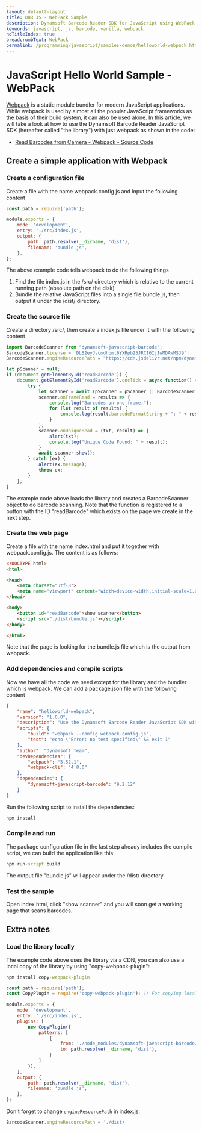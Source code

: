 ```yaml
---
layout: default-layout
title: DBR JS - WebPack Sample
description: Dynamsoft Barcode Reader SDK for JavaScript using WebPack
keywords: javascript, js, barcode, vanilla, webpack
noTitleIndex: true
breadcrumbText: WebPack
permalink: /programming/javascript/samples-demos/helloworld-webpack.html
---
```


# JavaScript Hello World Sample - WebPack

[Webpack](https://webpack.js.org/) is a static module bundler for modern JavaScript applications. While webpack is used by almost all the popular JavaScript frameworks as the basis of their build system, it can also be used alone. In this article, we will take a look at how to use the Dynamsoft Barcode Reader JavaScript SDK (hereafter called "the library") with just webpack as shown in the code:

* <a target = "_blank" href="https://github.com/Dynamsoft/barcode-reader-javascript-samples/tree/main/1.hello-world/12.read-video-webpack">Read Barcodes from Camera - Webpack - Source Code</a>

## Create a simple application with Webpack

### Create a configuration file

Create a file with the name webpack.config.js and input the following content

```javascript
const path = require('path');

module.exports = {
    mode: 'development',
    entry: './src/index.js',
    output: {
        path: path.resolve(__dirname, 'dist'),
        filename: 'bundle.js',
    },
};
```

The above example code tells webpack to do the following things

1. Find the file index.js in the /src/ directory which is relative to the current running path (absolute path on the disk)
2. Bundle the relative JavaScript files into a single file bundle.js, then output it under the /dist/ directory.

### Create the source file

Create a directory /src/, then create a index.js file under it with the following content

```javascript
import BarcodeScanner from "dynamsoft-javascript-barcode";
BarcodeScanner.license = 'DLS2eyJvcmdhbml6YXRpb25JRCI6IjIwMDAwMSJ9';
BarcodeScanner.engineResourcePath = "https://cdn.jsdelivr.net/npm/dynamsoft-javascript-barcode@9.2.12/dist/";

let pScanner = null;
if (document.getElementById('readBarcode')) {
    document.getElementById('readBarcode').onclick = async function() {
        try {
            let scanner = await (pScanner = pScanner || BarcodeScanner.createInstance());
            scanner.onFrameRead = results => {
                console.log("Barcodes on one frame:");
                for (let result of results) {
                    console.log(result.barcodeFormatString + ": " + result.barcodeText);
                }
            };
            scanner.onUniqueRead = (txt, result) => {
                alert(txt);
                console.log("Unique Code Found: " + result);
            }
            await scanner.show();
        } catch (ex) {
            alert(ex.message);
            throw ex;
        }
    };
}
```

The example code above loads the library and creates a BarcodeScanner object to do barcode scanning. Note that the function is registered to a button with the ID "readBarcode" which exists on the page we create in the next step.

### Create the web page

Create a file with the name index.html and put it together with webpack.config.js. The content is as follows:

```html
<!DOCTYPE html>
<html>

<head>
    <meta charset="utf-8">
    <meta name="viewport" content="width=device-width,initial-scale=1.0">
</head>

<body>
    <button id="readBarcode">show scanner</button>
    <script src="./dist/bundle.js"></script>
</body>

</html>
```

Note that the page is looking for the bundle.js file which is the output from webpack.

### Add dependencies and compile scripts

Now we have all the code we need except for the library and the bundler which is webpack. We can add a package.json file with the following content

```json
{
    "name": "helloworld-webpack",
    "version": "1.0.0",
    "description": "Use the Dynamsoft Barcode Reader JavaScript SDK with just webpack",
    "scripts": {
        "build": "webpack --config webpack.config.js",
        "test": "echo \"Error: no test specified\" && exit 1"
    },
    "author": "Dynamsoft Team",
    "devDependencies": {
        "webpack": "5.52.1",
        "webpack-cli": "4.8.0"
    },
    "dependencies": {
        "dynamsoft-javascript-barcode": "9.2.12"
    }
}
```

Run the following script to install the dependencies:

```cmd
npm install
```

### Compile and run

The package configuration file in the last step already includes the compile script, we can build the application like this:

```cmd
npm run-script build
```

The output file "bundle.js" will appear under the /dist/ directory.

### Test the sample

Open index.html, click "show scanner" and you will soon get a working page that scans barcodes.

## Extra notes

### Load the library locally

The example code above uses the library via a CDN, you can also use a local copy of the library by using "copy-webpack-plugin":

```cmd
npm install copy-webpack-plugin
```

```javascript
const path = require('path');
const CopyPlugin = require('copy-webpack-plugin'); // For copying local resources

module.exports = {
    mode: 'development',
    entry: './src/index.js',
    plugins: [
        new CopyPlugin({
            patterns: [
                {
                    from: './node_modules/dynamsoft-javascript-barcode/dist',
                    to: path.resolve(__dirname, 'dist'),
                }
            ]
        }),
    ],
    output: {
        path: path.resolve(__dirname, 'dist'),
        filename: 'bundle.js',
    },
};
```

Don't forget to change `engineResourcePath` in index.js:

```javascript
BarcodeScanner.engineResourcePath = './dist/'
```
